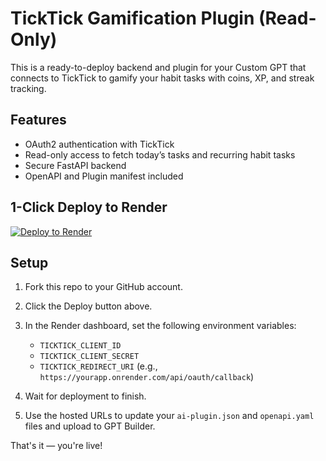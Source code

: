 # TickTick Gamification Plugin (Read-Only)

This is a ready-to-deploy backend and plugin for your Custom GPT that connects to TickTick to gamify your habit tasks with coins, XP, and streak tracking.

## Features
- OAuth2 authentication with TickTick
- Read-only access to fetch today’s tasks and recurring habit tasks
- Secure FastAPI backend
- OpenAPI and Plugin manifest included

## 1-Click Deploy to Render
[![Deploy to Render](https://render.com/images/deploy-to-render-button.svg)](https://render.com/deploy)

## Setup
1. Fork this repo to your GitHub account.
2. Click the Deploy button above.
3. In the Render dashboard, set the following environment variables:
   - `TICKTICK_CLIENT_ID`
   - `TICKTICK_CLIENT_SECRET`
   - `TICKTICK_REDIRECT_URI` (e.g., `https://yourapp.onrender.com/api/oauth/callback`)

4. Wait for deployment to finish.
5. Use the hosted URLs to update your `ai-plugin.json` and `openapi.yaml` files and upload to GPT Builder.

That's it — you're live!
